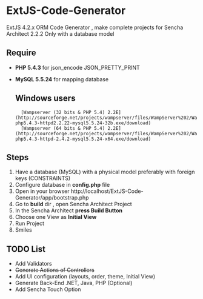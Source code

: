 ExtJS-Code-Generator
====================

ExtJS 4.2.x ORM Code Generator , make complete projects for Sencha Architect 2.2.2 Only with a database model


Require
--------------------------------------
- **PHP 5.4.3** for json_encode JSON_PRETTY_PRINT
- **MySQL 5.5.24** for mapping database

	**Windows users**
	--------------------------------------
		[Wampserver (32 bits & PHP 5.4) 2.2E](http://sourceforge.net/projects/wampserver/files/WampServer%202/WampServer%202.2/wampserver2.2e/wampserver2.2e-php5.4.3-httpd2.2.22-mysql5.5.24-32b.exe/download)
		[Wampserver (64 bits & PHP 5.4) 2.2E](http://sourceforge.net/projects/wampserver/files/WampServer%202/WampServer%202.2/wampserver2.2e/wampserver2.2e-php5.4.3-httpd-2.4.2-mysql5.5.24-x64.exe/download)
	
Steps
--------------------------------------
1. Have a database (MySQL) with a physical model preferably with foreign keys (CONSTRAINTS)
2. Configure database in **config.php** file
3. Open in your browser http://localhost/ExtJS-Code-Generator/app/bootstrap.php
4. Go to **build** dir , open Sencha Architect Project
5. In the Sencha Architect **press Build Button**
6. Choose one View as **Initial View**
7. Run Project
8. Smiles
 
 
TODO List
--------------------------------------
- Add Validators
- ~~Generate Actions of Controllers~~
- Add UI configuration (layouts, order, theme, Initial View)
- Generate Back-End .NET, Java, PHP (Optional)
- Add Sencha Touch Option